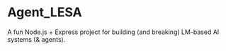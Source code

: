 # Agent_LESA

A fun Node.js + Express project for building (and breaking) LM-based AI systems (& agents).
